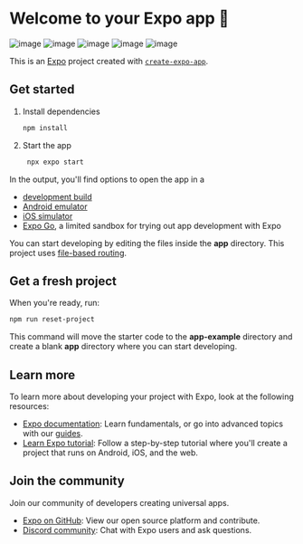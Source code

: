 # Welcome to your Expo app 👋
![image](https://github.com/user-attachments/assets/21869cef-eb26-4ae4-a1c2-3625aaf11c9e)
![image](https://github.com/user-attachments/assets/e2af052b-7d05-4ff2-994d-27b042ca86d2)
![image](https://github.com/user-attachments/assets/813d4f93-2e65-44a9-8625-ca53a45699d3)
![image](https://github.com/user-attachments/assets/4355af42-9578-4f6e-985d-654010480822)
![image](https://github.com/user-attachments/assets/a020e841-beac-4546-a471-489cb455e536)

This is an [Expo](https://expo.dev) project created with [`create-expo-app`](https://www.npmjs.com/package/create-expo-app).

## Get started

1. Install dependencies

   ```bash
   npm install
   ```

2. Start the app

   ```bash
    npx expo start
   ```

In the output, you'll find options to open the app in a

- [development build](https://docs.expo.dev/develop/development-builds/introduction/)
- [Android emulator](https://docs.expo.dev/workflow/android-studio-emulator/)
- [iOS simulator](https://docs.expo.dev/workflow/ios-simulator/)
- [Expo Go](https://expo.dev/go), a limited sandbox for trying out app development with Expo

You can start developing by editing the files inside the **app** directory. This project uses [file-based routing](https://docs.expo.dev/router/introduction).

## Get a fresh project

When you're ready, run:

```bash
npm run reset-project
```

This command will move the starter code to the **app-example** directory and create a blank **app** directory where you can start developing.

## Learn more

To learn more about developing your project with Expo, look at the following resources:

- [Expo documentation](https://docs.expo.dev/): Learn fundamentals, or go into advanced topics with our [guides](https://docs.expo.dev/guides).
- [Learn Expo tutorial](https://docs.expo.dev/tutorial/introduction/): Follow a step-by-step tutorial where you'll create a project that runs on Android, iOS, and the web.

## Join the community

Join our community of developers creating universal apps.

- [Expo on GitHub](https://github.com/expo/expo): View our open source platform and contribute.
- [Discord community](https://chat.expo.dev): Chat with Expo users and ask questions.
